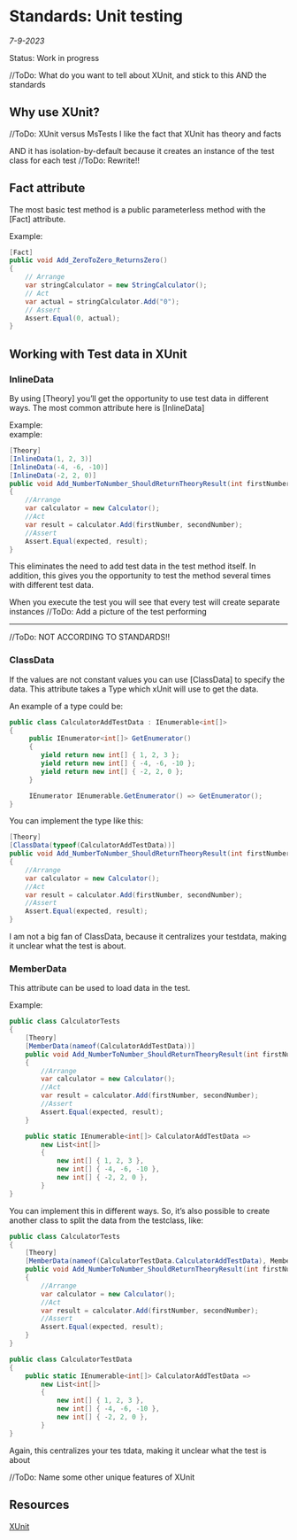 # Standards: Unit testing
*7-9-2023*

Status: Work in progress

//ToDo: What do you want to tell about XUnit, and stick to this AND the standards

## Why use XUnit?

//ToDo: XUnit versus MsTests
I like the fact that XUnit has theory and facts

AND it has isolation-by-default because it creates an instance of the test class for each test
//ToDo: Rewrite!!
  
## Fact attribute

The most basic test method is a public parameterless method with the [Fact] attribute. 

Example:

```cs
[Fact]
public void Add_ZeroToZero_ReturnsZero()
{
    // Arrange
    var stringCalculator = new StringCalculator();
    // Act
    var actual = stringCalculator.Add("0");
    // Assert
    Assert.Equal(0, actual);
}
```


## Working with Test data in XUnit

### InlineData

By using [Theory] you’ll get the opportunity to use test data in different ways. The most common attribute here is [InlineData]

Example:  
example:

```cs
[Theory]
[InlineData(1, 2, 3)]
[InlineData(-4, -6, -10)]
[InlineData(-2, 2, 0)]
public void Add_NumberToNumber_ShouldReturnTheoryResult(int firstNumber, int secondNumber, int expected)
{
    //Arrange
    var calculator = new Calculator();
    //Act
    var result = calculator.Add(firstNumber, secondNumber);
    //Assert
    Assert.Equal(expected, result);
}
```


This eliminates the need to add test data in the test method itself. In addition, this gives you the opportunity to test the method several times with different test data.

When you execute the test you will see that every test will create separate instances
//ToDo: Add a picture of the test performing

-----------------------------------------------------------------------------------------

//ToDo: NOT ACCORDING TO STANDARDS!!

### ClassData

If the values are not constant values you can use [ClassData] to specify the data. This attribute takes a Type which xUnit will use to get the data.

An example of a type could be:
```cs
public class CalculatorAddTestData : IEnumerable<int[]>
{
     public IEnumerator<int[]> GetEnumerator()
     {
        yield return new int[] { 1, 2, 3 };
        yield return new int[] { -4, -6, -10 };
        yield return new int[] { -2, 2, 0 };
     }

     IEnumerator IEnumerable.GetEnumerator() => GetEnumerator();
}
```

You can implement the type like this:
```cs
[Theory]
[ClassData(typeof(CalculatorAddTestData))]
public void Add_NumberToNumber_ShouldReturnTheoryResult(int firstNumber, int secondNumber, int expected)
{
    //Arrange
    var calculator = new Calculator();
    //Act
    var result = calculator.Add(firstNumber, secondNumber);
    //Assert
    Assert.Equal(expected, result);
}
```

I am not a big fan of ClassData, because it centralizes your testdata, making it unclear what the test is about.


### MemberData

This attribute can be used to load data in the test.

Example:
```cs
public class CalculatorTests
{
    [Theory]
    [MemberData(nameof(CalculatorAddTestData))]
    public void Add_NumberToNumber_ShouldReturnTheoryResult(int firstNumber, int secondNumber, int expected)
    {
        //Arrange
        var calculator = new Calculator();
        //Act
        var result = calculator.Add(firstNumber, secondNumber);
        //Assert
        Assert.Equal(expected, result);
    }

    public static IEnumerable<int[]> CalculatorAddTestData =>
        new List<int[]>
        {
            new int[] { 1, 2, 3 },
            new int[] { -4, -6, -10 },
            new int[] { -2, 2, 0 },
        }
}
```

You can implement this in different ways. So, it’s also possible to create another class to split the data from the testclass, like:

```cs
public class CalculatorTests
{
    [Theory]
    [MemberData(nameof(CalculatorTestData.CalculatorAddTestData), Membertype = typeof(CalculatorTestData))]
    public void Add_NumberToNumber_ShouldReturnTheoryResult(int firstNumber, int secondNumber, int expected)
    {
        //Arrange
        var calculator = new Calculator();
        //Act
        var result = calculator.Add(firstNumber, secondNumber);
        //Assert
        Assert.Equal(expected, result);
    }
}

public class CalculatorTestData
{
    public static IEnumerable<int[]> CalculatorAddTestData =>
        new List<int[]>
        {
            new int[] { 1, 2, 3 },
            new int[] { -4, -6, -10 },
            new int[] { -2, 2, 0 },
        }
}
```

Again, this centralizes your tes tdata, making it unclear what the test is about

//ToDo: Name some other unique features of XUnit

## Resources

[XUnit](https://xunit.net/)